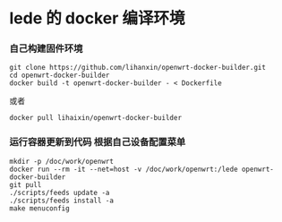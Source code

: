 # lede 的 docker 编译环境

### 自己构建固件环境

```
git clone https://github.com/lihanxin/openwrt-docker-builder.git
cd openwrt-docker-builder
docker build -t openwrt-docker-builder - < Dockerfile
```
或者
```
docker pull lihaixin/openwrt-docker-builder
```

### 运行容器更新到代码 根据自己设备配置菜单

```
mkdir -p /doc/work/openwrt
docker run --rm -it --net=host -v /doc/work/openwrt:/lede openwrt-docker-builder
git pull
./scripts/feeds update -a
./scripts/feeds install -a
make menuconfig 
```

